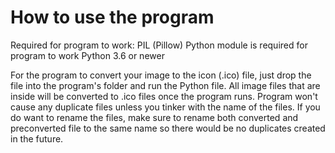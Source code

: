 # How to use the program

Required for program to work:
PIL (Pillow) Python module is required for program to work
Python 3.6 or newer

For the program to convert your image to the icon (.ico) file, just drop the file into the program's folder and run the Python file.
All image files that are inside will be converted to .ico files once the program runs.
Program won't cause any duplicate files unless you tinker with the name of the files. If you do want to rename the files, make sure to rename both converted and preconverted file to the same name so there would be no duplicates created in the future.
